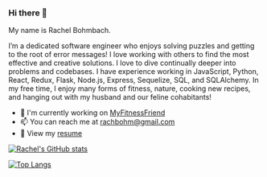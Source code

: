 ### Hi there 👋
My name is Rachel Bohmbach.

I’m a dedicated software engineer who enjoys solving puzzles and getting to the root of error messages! I love working with others to find the most effective and creative solutions. I love to dive continually deeper into problems and codebases. I have experience working in JavaScript, Python, React, Redux, Flask, Node.js, Express, Sequelize, SQL, and SQLAlchemy. In my free time, I enjoy many forms of fitness, nature, cooking new recipes, and hanging out with my husband and our feline cohabitants!

- 🔭 I'm currently working on [MyFitnessFriend](https://github.com/rachbohm/MyFitnessFriend)
- 📫 You can reach me at rachbohm@gmail.com
- 📄 View my [resume](https://drive.google.com/file/d/1TqX3OlCGuKKi520iy_cY0O-CZbBiBCeV/view?usp=sharing)

[![Rachel's GitHub stats](https://github-readme-stats.vercel.app/api?username=rachbohm&count_private=true&show_icons=true&theme=transparent)](https://github.com/rachbohm/github-readme-stats)

[![Top Langs](https://github-readme-stats.vercel.app/api/top-langs/?username=rachbohm&count_private=true&layout=compact)](https://github.com/rachbohm/github-readme-stats)

<!--
**rachbohm/rachbohm** is a ✨ _special_ ✨ repository because its `README.md` (this file) appears on your GitHub profile.

Here are some ideas to get you started:

- 🔭 I’m currently working on ...
- 🌱 I’m currently learning ...
- 👯 I’m looking to collaborate on ...
- 🤔 I’m looking for help with ...
- 💬 Ask me about ...
- 📫 How to reach me: ...
- 😄 Pronouns: ...
- ⚡ Fun fact: ...
-->
